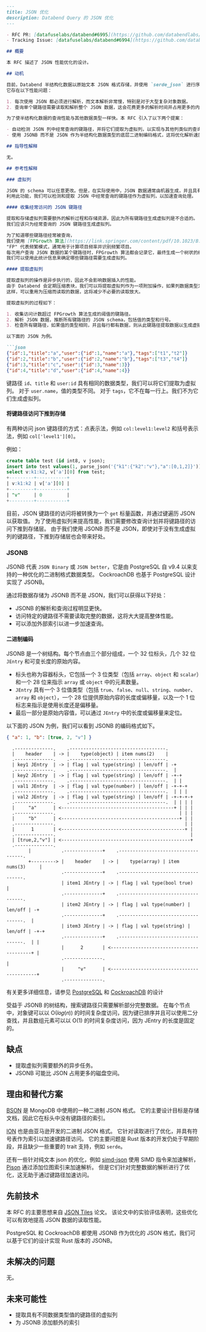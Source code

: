 ```md
---
title: JSON 优化
description: Databend Query 的 JSON 优化
---

- RFC PR: [datafuselabs/databend#6995](https://github.com/databendlabs/databend/pull/6995)
- Tracking Issue: [datafuselabs/databend#6994](https://github.com/databendlabs/databend/issues/6994)

## 概要

本 RFC 描述了 JSON 性能优化的设计。

## 动机

目前，Databend 半结构化数据以原始文本 JSON 格式存储，并使用 `serde_json` 进行序列化和反序列化。
它存在以下性能问题：

1. 每次使用 JSON 都必须进行解析，而文本解析非常慢，特别是对于大型复杂对象数据。
2. 查询单个键路径需要读取和解析整个 JSON 数据，这会花费更多的解析时间并占用更多的内存。

为了使半结构化数据的查询性能与其他数据类型一样快。本 RFC 引入了以下两个提案：

- 自动检测 JSON 列中经常查询的键路径，并将它们提取为虚拟列，以实现与其他列类似的查询性能。
- 使用 JSONB 而不是 JSON 作为半结构化数据类型的底层二进制编码格式，这将优化解析速度并有利于键路径访问。

## 指导性解释

无。

## 参考性解释

### 虚拟列

JSON 的 schema 可以任意更改。但是，在实际使用中，JSON 数据通常由机器生成，并且具有相当严格和可预测的结构。
利用此功能，我们可以检测和提取 JSON 中经常查询的键路径作为虚拟列，以加速查询处理。

#### 收集经常访问的 JSON 键路径

提取和存储虚拟列需要额外的解析过程和存储资源，因此为所有键路径生成虚拟列是不合适的。
我们应该只为经常查询的 JSON 键路径生成虚拟列。

为了知道哪些键路径经常被查询，
我们使用 [FPGrowth 算法](https://link.springer.com/content/pdf/10.1023/B:DAMI.0000005258.31418.83.pdf) 来统计 JSON 数据键路径的访问频率。
"FP" 代表频繁模式，通常用于计算项目频率并识别频繁项目。
每次用户查询 JSON 数据的某个键路径时，FPGrowth 算法都会记录它，最终生成一个树状的统计信息。
我们可以使用此统计信息来确定哪些键路径需要生成虚拟列。

#### 提取虚拟列

提取虚拟列的操作是异步执行的，因此不会影响数据插入的性能。
由于 Databend 会定期压缩表块，我们可以将提取虚拟列作为一项附加操作，如果列数据类型为 JSON。
这样，可以重用为压缩而读取的数据，这将减少不必要的读取放大。

提取虚拟列的过程如下：

1. 收集访问计数超过 FPGrowth 算法生成的阈值的键路径。
2. 解析 JSON 数据，推断所有键路径的 JSON schema，包括值的类型和行号。
3. 检查所有键路径，如果值的类型相同，并且每行都有数据，则从此键路径提取数据以生成虚拟列并将其存储在单独的 parquet 文件中。

以下面的 JSON 为例。

```json
{"id":1,"title":"a","user":{"id":1,"name":"a"},"tags":["t1","t2"]}
{"id":2,"title":"b","user":{"id":2,"name":"b"},"tags":["t3","t4"]}
{"id":3,"title":"c","user":{"id":3,"name":3}}
{"id":4,"title":"d","user":{"id":4,"name":4}}
```

键路径 `id`、`title` 和 `user:id` 具有相同的数据类型，我们可以将它们提取为虚拟列。
对于 `user.name`，值的类型不同。
对于 `tags`，它不在每一行上。我们不为它们生成虚拟列。

#### 将键路径访问下推到存储

有两种访问 json 键路径的方式：点表示法，例如 `col:level1:level2` 和括号表示法，例如 `col['level1'][0]`。

例如：

```sql
create table test (id int8, v json);
insert into test values(1, parse_json('{"k1":{"k2":"v"},"a":[0,1,2]}'));
select v:k1:k2, v['a'][0] from test;
+---------+-----------+
| v:k1:k2 | v['a'][0] |
+---------+-----------+
| "v"     | 0         |
+---------+-----------+
```

目前，JSON 键路径的访问将被转换为一个 `get` 标量函数，并通过键遍历 JSON 以获取值。
为了使用虚拟列来提高性能，我们需要修改查询计划并将键路径的访问下推到存储层。
由于我们使用 JSONB 而不是 JSON，即使对于没有生成虚拟列的键路径，下推到存储层也会带来好处。

### JSONB

JSONB 代表 `JSON Binary` 或 `JSON better`，它是由 PostgreSQL 自 v9.4 以来支持的一种优化的二进制格式数据类型。
CockroachDB 也基于 PostgreSQL 设计实现了 JSONB。

通过将数据存储为 JSONB 而不是 JSON，我们可以获得以下好处：

- JSONB 的解析和查询过程明显更快。
- 访问特定的键路径不需要读取完整的数据，这将大大提高整体性能。
- 可以添加外部索引以进一步加速查询。

#### 二进制编码

JSONB 是一个树结构。每个节点由三个部分组成，一个 32 位标头，几个 32 位 `JEntry` 和可变长度的原始内容。

- 标头也称为容器标头，它包括一个 3 位类型（包括 `array`、`object` 和 `scalar`）和一个 28 位来指示 `array` 或 `object` 中的元素数量。
- `JEntry` 具有一个 3 位值类型（包括 `true`、`false`、`null`、`string`、`number`、`array` 和 `object`），一个 28 位提供原始内容的长度或偏移量，以及一个 1 位标志来指示是使用长度还是偏移量。
- 最后一部分是原始内容值，可以通过 `JEntry` 中的长度或偏移量来定位。

以下面的 JSON 为例，我们可以看到 JSONB 的编码格式如下。

```json
{ "a": 1, "b": [true, 2, "v"] }
```

```
  .--------------.    .-----------------------------------.
  |    header    | -> |    type(object) | item nums(2)    |
  .--------------.    .-----------------------------------.
  | key1 JEntry  | -> | flag | val type(string) | len/off | -+
  .--------------.    .-----------------------------------.  |
  | key2 JEntry  | -> | flag | val type(string) | len/off | -+-+
  .--------------.    .-----------------------------------.  | |
  | val1 JEntry  | -> | flag | val type(number) | len/off | -+-+-+
  .--------------.    .-----------------------------------.  | | |
  | val2 JEntry  | -> | flag | val type(string) | len/off | -+-+-+-+
  .--------------.    .-----------------------------------.  | | | |
  |     "a"      | <-----------------------------------------+ | | |
  .--------------.                                             | | |
  |     "b"      | <-------------------------------------------+ | |
  .--------------.                                               | |
  |      1       | <---------------------------------------------+ |
  .--------------.                                                 |
  | [true,2,"v"] | <-----------------------------------------------+
  .--------------.
        |           .--------------+    .-----------------------------------.
        +---------> |    header    | -> |    type(array) | item nums(3)     |
                    .--------------+    .-----------------------------------.
                    | item1 JEntry | -> | flag | val type(bool true)        |
                    .--------------+    .-----------------------------------.
                    | item2 JEntry | -> | flag | val type(number) | len/off | -+
                    .--------------+    .-----------------------------------.  |
                    | item3 JEntry | -> | flag | val type(string) | len/off | -+-+
                    .--------------+    .-----------------------------------.  | |
                    |      2       | <-----------------------------------------+ |
                    .--------------.                                             |
                    |     "v"      | <-------------------------------------------+
                    .--------------.
```

有关更多详细信息，请参见 [PostgreSQL](https://github.com/postgres/postgres/blob/master/src/include/utils/jsonb.h)
和 [CockroachDB](https://github.com/cockroachdb/cockroach/blob/master/docs/RFCS/20171005_jsonb_encoding.md) 的设计

受益于 JSONB 的树结构，搜索键路径只需要解析部分完整数据。
在每个节点中，对象键可以以 O(𝑙𝑜𝑔(𝑛)) 的时间复杂度访问，因为键已排序并且可以使用二分查找，并且数组元素可以以 O(1) 的时间复杂度访问，因为 JEntry 的长度是固定的。

## 缺点

- 提取虚拟列需要额外的异步任务。
- JSONB 可能比 JSON 占用更多的磁盘空间。

## 理由和替代方案

[BSON](http://bsonspec.org) 是 MongoDB 中使用的一种二进制 JSON 格式。
它的主要设计目标是存储文档，因此它在标头中没有键路径的索引。

[ION](https://amzn.github.io/ion-docs/) 也是由亚马逊开发的二进制 JSON 格式。
它针对读取进行了优化，并具有符号表作为索引以加速键路径访问。
它的主要问题是 Rust 版本的开发仍处于早期阶段，并且缺少一些重要的 trait 支持，例如 `serde`。

还有一些针对纯文本 json 的优化，例如
[simd-json](https://github.com/simd-lite/simd-json) 使用 SIMD 指令来加速解析，
[Pison](https://github.com/AutomataLab/Pison) 通过添加位图索引来加速解析。
但是它们针对完整数据的解析进行了优化，这无助于通过键路径加速访问。

## 先前技术

本 RFC 的主要思想来自 [JSON Tiles](https://db.in.tum.de/people/sites/durner/papers/json-tiles-sigmod21.pdf) 论文。
该论文中的实验评估表明，这些优化可以有效地提高 JSON 数据的读取性能。

PostgreSQL 和 CockroachDB 都使用 JSONB 作为优化的 JSON 格式，我们可以基于它们的设计实现 Rust 版本的 JSONB。

## 未解决的问题

无。

## 未来可能性

- 提取具有不同数据类型值的键路径的虚拟列
- 为 JSONB 添加额外的索引
```